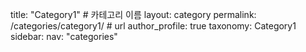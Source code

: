 title: "Category1" # 카테고리 이름
layout: category
permalink: /categories/category1/ # url
author_profile: true
taxonomy: Category1
sidebar:
nav: "categories"